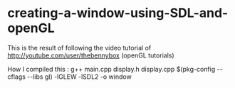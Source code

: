 # creating-a-window-using-SDL-and-openGL
This is the result of following the video tutorial of http://youtube.com/user/thebennybox (openGL tutorials)

How I compiled this :
g++ main.cpp display.h display.cpp $(pkg-config --cflags --libs gl) -lGLEW -lSDL2 -o window
